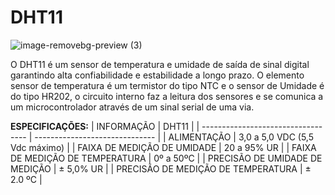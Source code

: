 # DHT11
![image-removebg-preview (3)](https://github.com/cyberdebb/estacao_meteorologica/assets/107296659/1c9f498e-6577-4998-99b0-00524eba8f21)

O DHT11 é um sensor de temperatura e umidade de saída de sinal digital garantindo alta confiabilidade e estabilidade a longo prazo. O elemento sensor de temperatura é um termistor do tipo NTC e o sensor de Umidade é do tipo HR202, o circuito interno faz a leitura dos sensores e se comunica a um microcontrolador através de um sinal serial de uma via.

**ESPECIFICAÇÕES:**
| INFORMAÇÃO                         | DHT11                          |
| ---------------------------------- | ------------------------------ |
| ALIMENTAÇÃO                        | 3,0 a 5,0 VDC (5,5 Vdc máximo) |
| FAIXA DE MEDIÇÃO DE UMIDADE        | 20 a 95% UR                    |
| FAIXA DE MEDIÇÃO DE TEMPERATURA    | 0º a 50ºC                      |
| PRECISÃO DE UMIDADE DE MEDIÇÃO     | ± 5,0% UR                      |
| PRECISÃO DE MEDIÇÃO DE TEMPERATURA | ± 2.0 ºC                       |
